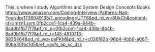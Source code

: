 This is where I study Algorithms and System Design Concepts
Books
https://www.amazon.com/Coding-Interview-Patterns-Nail-Your/dp/1736049135/?_encoding=UTF8&pd_rd_w=8UkCh&content-id=amzn1.sym.0fb2cce1-1ca4-439a-844b-8ad0b1fb77f7&pf_rd_p=0fb2cce1-1ca4-439a-844b-8ad0b1fb77f7&pf_rd_r=145-4810713-9835464&pd_rd_wg=pePKM&pd_rd_r=c026f82b-96b4-4bb9-a067-80be30fbc1d5&ref_=aufs_ap_sc_dsk
